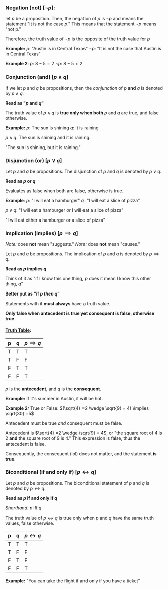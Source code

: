 ### Negation (not) \[$\neg p$\]:

let $p$ be a proposition. Then, the negation of $p$ is $\neg p$ and means the statement "It is not the case $p$." This means that the statement $\neg p$ means "not p."

Therefore, the truth value of $\neg p$ is the opposite of the truth value for $p$

**Example:**
$p$: "Austin is in Central Texas"
$\neg p$: "It is not the case that Austin is in Central Texas"

**Example 2**:
$p$: $8-5=2$
$\neg p$: $8-5\neq2$

### Conjunction (and) \[$p\wedge q$\]

If we let $p$ and $q$ be propositions, then the _conjunction_ of $p$ **and** $q$ is denoted by $p\wedge q$.

**Read as "$p$ and $q$"**

The truth value of $p\wedge q$ is **true only when both** $p$ and $q$ are true, and false otherwise.

**Example:**
$p$: The sun is shining
$q$: It is raining

$p\wedge q$: The sun is shining and it is raining.

"The sun is shining, but it is raining."

### Disjunction (or) \[$p\vee q$\]

Let $p$ and $q$ be propositions. The disjunction of $p$ and $q$ is denoted by $p\vee q$.

**Read as $p$ or $q$**

Evaluates as false when both are false, otherwise is true.

**Example**:
$p$: "I will eat a hamburger"
$q$: "I will eat a slice of pizza"

$p\vee q$: "I will eat a hamburger _or_ I will eat a slice of pizza"

"I will eat either a hamburger or a slice of pizza"

### Implication (implies) \[$p \implies q$\]

_Note:_ does **not** mean "suggests."
_Note:_ does **not** mean "causes."

Let $p$ and $q$ be propositions. The implication of $p$ and $q$ is denoted by $p\implies q$.

**Read as $p$ implies $q$**

Think of it as "if I know this one thing, $p$ does it mean I know this other thing, $q$"

**Better put as "if $p$ _then_ $q$"**

Statements with it **must always** have a truth value.

**Only false when antecedent is true yet consequent is false, otherwise true.**

#### [Truth Table](Truth%20Tables.md):

| p   | q   | $p\implies q$ |
| --- | --- | ------------- |
| T   | T   | T             |
| T   | F   | F             |
| F   | T   | T             |
| F   | F   | T             |

$p$ is the **antecedent**, and $q$ is the **consequent**.

**Example:**
If it's summer in Austin, it will be hot.

**Example 2:**
True or False:
$(\sqrt{4} =2 \wedge  \sqrt{9} = 4) \implies \sqrt{30} =5$

Antecedent must be true _and_ consequent must be false.

Antecedent is $\sqrt{4} =2 \wedge  \sqrt{9} = 4$, or "the square root of 4 is 2 **and** the square root of 9 is 4." This expression is false, thus the antecedent is false.

Consequently, the consequent (lol) does not matter, and the statement **is true**.

### Biconditional (if and only if) \[$p \leftrightarrow q$\]

Let $p$ and $q$ be propositions. The biconditional statement of $p$ and $q$ is denoted by $p \leftrightarrow q$.

**Read as $p$ if and only if $q$**

_Shorthand:_ $p\; \mathrm{iff}\; q$

The truth value of $p \leftrightarrow q$ is true only when $p$ and $q$ have the same truth values, false otherwise.

| p   | q   | $p\leftrightarrow q$ |
| --- | --- | -------------------- |
| T   | T   | T                    |
| T   | F   | F                    |
| F   | T   | F                    |
| F   | F   | T                    |

**Example:**
"You can take the flight if and only if you have a ticket"
